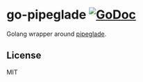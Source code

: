 # go-pipeglade [![GoDoc](https://godoc.org/github.com/bontibon/go-pipeglade?status.svg)](https://godoc.org/github.com/bontibon/go-pipeglade)

Golang wrapper around [pipeglade](http://pipeglade.boundp.org/).

## License

MIT
